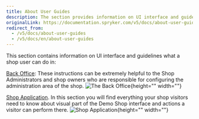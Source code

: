 ```yaml
---
title: About User Guides
description: The section provides information on UI interface and guidelines a user can perform in the Back Office and Storefront.
originalLink: https://documentation.spryker.com/v5/docs/about-user-guides
redirect_from:
  - /v5/docs/about-user-guides
  - /v5/docs/en/about-user-guides
---
```


This section contains information on UI interface and guidelines what a shop user can do in:

[Back Office](https://documentation.spryker.com/docs/en/v4/general-back-office-overview): These instructions can be extremely helpful to the Shop Administrators and shop owners who are responsible for configuring the administration area of the shop.
![The Back Office](https://spryker.s3.eu-central-1.amazonaws.com/docs/User+Guides/the-back-office.png){height="" width=""}

[Shop Application](https://documentation.spryker.com/docs/en/v4/about-shop-user-guide). In this section you will find everything your shop visitors need to know about visual part of the Demo Shop interface and actions a visitor can perform there.
![Shop Application](https://spryker.s3.eu-central-1.amazonaws.com/docs/User+Guides/shop-application.png){height="" width=""}
